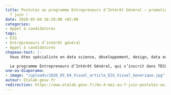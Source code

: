 ```yaml
---
title: Postulez au programme Entrepreneurs d’Intérêt Général – promotion 4  –  jusqu'au
  7 juin !
date: 2020-05-04 16:29:00 +02:00
categories:
- Appel à candidatures
tags:
- EIG
- Entrepreneurs d’intérêt général
- Appel à candidatures
chapeau-text: |-
  Vous êtes spécialiste en data science, développement, design, data engineering ou géomatique ? Rejoignez la quatrième promotion du programme Entrepreneurs d’Intérêt Général !

  Le programme Entrepreneurs d’Intérêt Général, qui s’inscrit dans TECH.GOUV, le programme d’accélération de la transformation numérique de l’Etat, lance un appel à candidatures pour permettre à des profils extérieurs à l’administration de contribuer à l’amélioration du service public à l’aide de leurs compétences numériques. Il vise à recruter une promotion de 41 entrepreneurs d’intérêt général (EIG) spécialistes du numérique qui intègreront l’administration en septembre 2020.
une-ou-diaporama:
- image: "/uploads/2020_05_04_Visuel_article_EIG_Visuel_Generique.jpg"
auteur: Etalab.gouv.fr
redirection: https://www.etalab.gouv.fr/du-4-mai-au-7-juin-postulez-au-programme-entrepreneurs-dinteret-general-promotion-4
---
```


